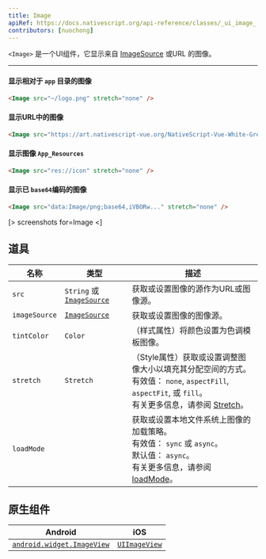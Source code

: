 ```yaml
---
title: Image
apiRef: https://docs.nativescript.org/api-reference/classes/_ui_image_.image
contributors: [nuochong]
---
```


`<Image>` 是一个UI组件，它显示来自 [ImageSource](https://docs.nativescript.org/api-reference/modules/_image_source_) 或URL 的图像。

---

#### 显示相对于 `app` 目录的图像

```html
<Image src="~/logo.png" stretch="none" />
```

#### 显示URL中的图像

```html
<Image src="https://art.nativescript-vue.org/NativeScript-Vue-White-Green.png" stretch="none" />
```

#### 显示图像 `App_Resources`

```html
<Image src="res://icon" stretch="none" />
```

#### 显示已 `base64`编码的图像

```html
<Image src="data:Image/png;base64,iVBORw..." stretch="none" />
```

[> screenshots for=Image <]

## 道具

| 名称 | 类型 | 描述 |
|------|------|-------------|
| `src` | `String` 或 [`ImageSource`](https://docs.nativescript.org/api-reference/modules/_image_source_) | 获取或设置图像的源作为URL或图像源。
|`imageSource` | [`ImageSource`](https://docs.nativescript.org/api-reference/modules/_image_source_) | 获取或设置图像的图像源。
| `tintColor` | `Color` | （样式属性）将颜色设置为色调模板图像。
| `stretch` | `Stretch` | （Style属性）获取或设置调整图像大小以填充其分配空间的方式。<br/>有效值： `none`, `aspectFill`, `aspectFit`, 或 `fill`。<br/>有关更多信息，请参阅 [Stretch](https://docs.nativescript.org/api-reference/modules/_ui_enums_.stretch)。 
| `loadMode` | | 获取或设置本地文件系统上图像的加载策略。<br/>有效值： `sync` 或 `async`。<br/>默认值： `async`。<br/>有关更多信息，请参阅 [loadMode](https://docs.nativescript.org/api-reference/classes/_ui_image_.image#loadmode)。

## 原生组件

| Android | iOS |
|---------|-----|
| [`android.widget.ImageView`](https://developer.android.com/reference/android/widget/ImageView.html) | [`UIImageView`](https://developer.apple.com/documentation/uikit/uiimageview)